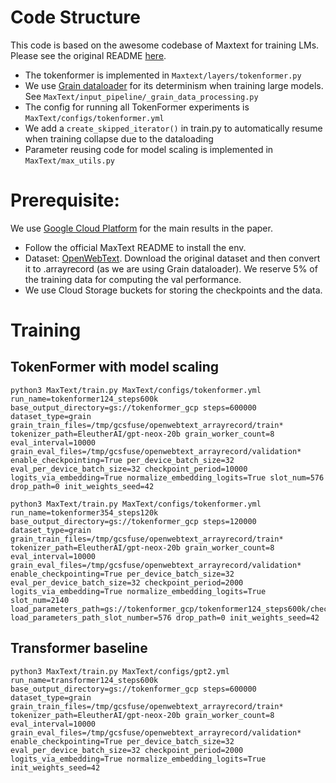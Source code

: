 <!--
 Copyright 2024 Google LLC

 Licensed under the Apache License, Version 2.0 (the "License");
 you may not use this file except in compliance with the License.
 You may obtain a copy of the License at

      https://www.apache.org/licenses/LICENSE-2.0

 Unless required by applicable law or agreed to in writing, software
 distributed under the License is distributed on an "AS IS" BASIS,
 WITHOUT WARRANTIES OR CONDITIONS OF ANY KIND, either express or implied.
 See the License for the specific language governing permissions and
 limitations under the License.
 -->



# Code Structure
This code is based on the awesome codebase of Maxtext for training LMs. Please see the original README [here](https://github.com/AI-Hypercomputer/maxtext/tree/main).

- The tokenformer is implemented in `Maxtext/layers/tokenformer.py`
- We use [Grain dataloader](https://github.com/google/grain) for its determinism when training large models. See `MaxText/input_pipeline/_grain_data_processing.py`
- The config for running all TokenFormer experiments is `MaxText/configs/tokenformer.yml`
- We add a `create_skipped_iterator()` in train.py to automatically resume when training collapse due to the dataloading
- Parameter reusing code for model scaling is implemented in `MaxText/max_utils.py`

# Prerequisite:
We use [Google Cloud Platform](https://cloud.google.com/?hl=en) for the main results in the paper.
- Follow the official MaxText README to install the env.
- Dataset: [OpenWebText](https://huggingface.co/datasets/Skylion007/openwebtext). Download the original dataset and then convert it to .arrayrecord (as we are using Grain dataloader). We reserve 5% of the training data for computing the val performance.
- We use Cloud Storage buckets for storing the checkpoints and the data.

# Training
## TokenFormer with model scaling
```
python3 MaxText/train.py MaxText/configs/tokenformer.yml run_name=tokenformer124_steps600k base_output_directory=gs://tokenformer_gcp steps=600000 dataset_type=grain grain_train_files=/tmp/gcsfuse/openwebtext_arrayrecord/train* tokenizer_path=EleutherAI/gpt-neox-20b grain_worker_count=8 eval_interval=10000 grain_eval_files=/tmp/gcsfuse/openwebtext_arrayrecord/validation* enable_checkpointing=True per_device_batch_size=32 eval_per_device_batch_size=32 checkpoint_period=10000 logits_via_embedding=True normalize_embedding_logits=True slot_num=576 drop_path=0 init_weights_seed=42
```


```
python3 MaxText/train.py MaxText/configs/tokenformer.yml run_name=tokenformer354_steps120k base_output_directory=gs://tokenformer_gcp steps=120000 dataset_type=grain grain_train_files=/tmp/gcsfuse/openwebtext_arrayrecord/train* tokenizer_path=EleutherAI/gpt-neox-20b grain_worker_count=8 eval_interval=10000 grain_eval_files=/tmp/gcsfuse/openwebtext_arrayrecord/validation* enable_checkpointing=True per_device_batch_size=32 eval_per_device_batch_size=32 checkpoint_period=2000 logits_via_embedding=True normalize_embedding_logits=True slot_num=2140 load_parameters_path=gs://tokenformer_gcp/tokenformer124_steps600k/checkpoints/590000/items load_parameters_path_slot_number=576 drop_path=0 init_weights_seed=42
```

## Transformer baseline
```
python3 MaxText/train.py MaxText/configs/gpt2.yml run_name=transformer124_steps600k base_output_directory=gs://tokenformer_gcp steps=600000 dataset_type=grain grain_train_files=/tmp/gcsfuse/openwebtext_arrayrecord/train* tokenizer_path=EleutherAI/gpt-neox-20b grain_worker_count=8 eval_interval=10000 grain_eval_files=/tmp/gcsfuse/openwebtext_arrayrecord/validation* enable_checkpointing=True per_device_batch_size=32 eval_per_device_batch_size=32 checkpoint_period=2000 logits_via_embedding=True normalize_embedding_logits=True init_weights_seed=42
```
